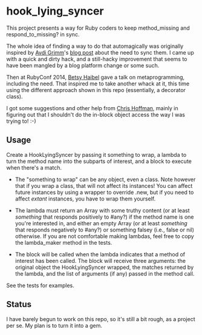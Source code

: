 hook_lying_syncer
=================

This project presents a way for Ruby coders to keep method_missing and
respond_to_missing? in sync.

The whole idea of finding a way to do that automagically was originally
inspired by [Avdi Grimm](http://about.avdi.org/)'s [blog
post](http://devblog.avdi.org/2011/12/07/defining-method_missing-and-respond_to-at-the-same-time/)
about the need to sync them.  I came up with a quick and dirty hack, and a
still-hacky improvement that seems to have been mangled by a blog platform
change or some such.

Then at RubyConf 2014, [Betsy Haibel](http://betsyhaibel.com/) gave a talk on
metaprogramming, including the need.  That inspired me to take another whack at
it, this time using the different approach shown in this repo (essentially, a
decorator class).

I got some suggestions and other help from [Chris
Hoffman](https://github.com/yarmiganosca), mainly in figuring out that I
shouldn't do the in-block object access the way I was trying to!  :-)

Usage
-----

Create a HookLyingSyncer by passing it something to wrap, a lambda to turn the
method name into the subparts of interest, and a block to execute when there's
a match.

* The "something to wrap" can be any object, even a class.  Note however that
  if you wrap a class, that will not affect its instances!  You can affect
  future instances by using a wrapper to override .new, but if you need to
  affect _extant_ instances, you have to wrap them yourself.

* The lambda must return an Array with some truthy content (or at least
  _something_ that responds positively to #any?) if the method name is one
  you're interested in, and either an empty Array (or at least _something_ that
  responds negatively to #any?) or something falsey (i.e., false or nil)
  otherwise.  If you are not comfortable making lambdas, feel free to copy the
  lambda_maker method in the tests.

* The block will be called when the lambda indicates that a method of interest
  has been called.  The block will receive three arguments: the original object
  the HookLyingSyncer wrapped, the matches returned by the lambda, and the list
  of arguments (if any) passed in the method call.

See the tests for examples.

Status
-----

I have barely begun to work on this repo, so it's still a bit rough, as a
project per se.  My plan is to turn it into a gem.
